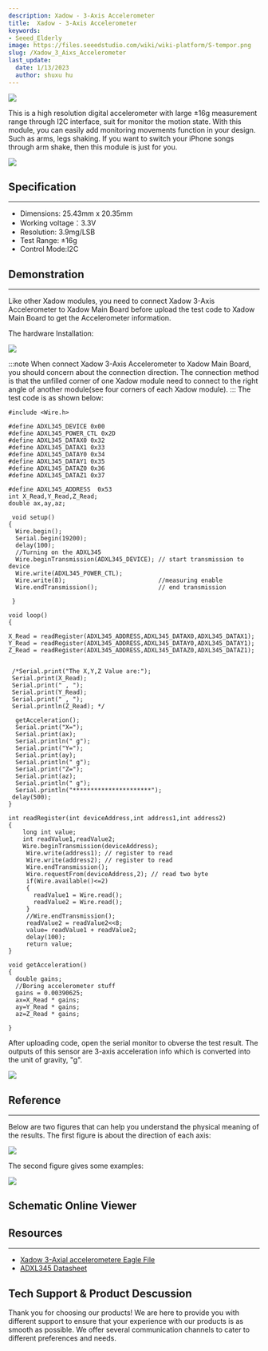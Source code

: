 ```yaml
---
description: Xadow - 3-Axis Accelerometer
title:  Xadow - 3-Axis Accelerometer
keywords:
- Seeed_Elderly
image: https://files.seeedstudio.com/wiki/wiki-platform/S-tempor.png
slug: /Xadow_3_Aixs_Accelerometer
last_update:
  date: 1/13/2023
  author: shuxu hu
---
```


![](https://files.seeedstudio.com/wiki/Xadow_3_Aixs_Accelerometer/img/Xadow_Accelerometer_01.jpg)

This is a high resolution digital accelerometer with large ±16g measurement range through I2C interface, suit for monitor the motion state. With this module, you can easily add monitoring movements function in your design. Such as arms, legs shaking. If you want to switch your iPhone songs through arm shake, then this module is just for you.

[![](https://files.seeedstudio.com/wiki/Seeed-WiKi/docs/images/300px-Get_One_Now_Banner-ragular.png)](https://www.seeedstudio.com/Xadow-3-Axis-Accelerometer-p-1521.html)

## Specification
---
- Dimensions: 25.43mm x 20.35mm
- Working voltage：3.3V
- Resolution: 3.9mg/LSB
- Test Range: ±16g
- Control Mode:I2C

## Demonstration
---
Like other Xadow modules, you need to connect Xadow 3-Axis Accelerometer to Xadow Main Board before upload the test code to Xadow Main Board to get the Accelerometer information.

The hardware Installation:

![](https://files.seeedstudio.com/wiki/Xadow_3_Aixs_Accelerometer/img/Xadow3AxisAcce.jpg)

:::note
    When connect Xadow 3-Axis Accelerometer to Xadow Main Board, you should concern about the connection direction. The connection method is that the unfilled corner of one Xadow module need to connect to the right angle of another module(see four corners of each Xadow module).
:::
The test code is as shown below:

```
#include <Wire.h>

#define ADXL345_DEVICE 0x00
#define ADXL345_POWER_CTL 0x2D
#define ADXL345_DATAX0 0x32
#define ADXL345_DATAX1 0x33
#define ADXL345_DATAY0 0x34
#define ADXL345_DATAY1 0x35
#define ADXL345_DATAZ0 0x36
#define ADXL345_DATAZ1 0x37

#define ADXL345_ADDRESS  0x53
int X_Read,Y_Read,Z_Read;
double ax,ay,az;

 void setup()
{
  Wire.begin();
  Serial.begin(19200);
  delay(100);
  //Turning on the ADXL345
  Wire.beginTransmission(ADXL345_DEVICE); // start transmission to device
  Wire.write(ADXL345_POWER_CTL);
  Wire.write(8);                          //measuring enable
  Wire.endTransmission();                 // end transmission

 }

void loop()
{

X_Read = readRegister(ADXL345_ADDRESS,ADXL345_DATAX0,ADXL345_DATAX1);
Y_Read = readRegister(ADXL345_ADDRESS,ADXL345_DATAY0,ADXL345_DATAY1);
Z_Read = readRegister(ADXL345_ADDRESS,ADXL345_DATAZ0,ADXL345_DATAZ1);


 /*Serial.print("The X,Y,Z Value are:");
 Serial.print(X_Read);
 Serial.print(" , ");
 Serial.print(Y_Read);
 Serial.print(" , ");
 Serial.println(Z_Read); */

  getAcceleration();
  Serial.print("X=");
  Serial.print(ax);
  Serial.println(" g");
  Serial.print("Y=");
  Serial.print(ay);
  Serial.println(" g");
  Serial.print("Z=");
  Serial.print(az);
  Serial.println(" g");
  Serial.println("**********************");
 delay(500);
}

int readRegister(int deviceAddress,int address1,int address2)
{
    long int value;
    int readValue1,readValue2;
    Wire.beginTransmission(deviceAddress);
     Wire.write(address1); // register to read
     Wire.write(address2); // register to read
     Wire.endTransmission();
     Wire.requestFrom(deviceAddress,2); // read two byte
     if(Wire.available()<=2)
     {
       readValue1 = Wire.read();
       readValue2 = Wire.read();
     }
     //Wire.endTransmission();
     readValue2 = readValue2<<8;
     value= readValue1 + readValue2;
     delay(100);
     return value;
}

void getAcceleration()
{
  double gains;
  //Boring accelerometer stuff
  gains = 0.00390625;
  ax=X_Read * gains;
  ay=Y_Read * gains;
  az=Z_Read * gains;

}
```

After uploading code, open the serial monitor to obverse the test result. The outputs of this sensor are 3-axis acceleration info which is converted into the unit of gravity, "g".

![](https://files.seeedstudio.com/wiki/Xadow_3_Aixs_Accelerometer/img/Xadow_3-Axis_Accelemeter_Result.jpg)

## Reference
---
Below are two figures that can help you understand the physical meaning of the results.
The first figure is about the direction of each axis:

![](https://files.seeedstudio.com/wiki/Xadow_3_Aixs_Accelerometer/img/ADXL345_Axes_of_Acceleration_Sensivity.jpg)

The second figure gives some examples:

![](https://files.seeedstudio.com/wiki/Xadow_3_Aixs_Accelerometer/img/Sensing_Diraction_2.jpg)


## Schematic Online Viewer
<div className="altium-ecad-viewer" data-project-src="https://files.seeedstudio.com/wiki/Xadow_3_Aixs_Accelerometer/res/3-Axis_Accelerometer_Eagle_File.zip" style={{borderRadius: '0px 0px 4px 4px', height: 500, borderStyle: 'solid', borderWidth: 1, borderColor: 'rgb(241, 241, 241)', overflow: 'hidden', maxWidth: 1280, maxHeight: 700, boxSizing: 'border-box'}}>
</div>



## Resources
---
- [Xadow 3-Axial accelerometere Eagle File](https://files.seeedstudio.com/wiki/Xadow_3_Aixs_Accelerometer/res/3-Axis_Accelerometer_Eagle_File.zip)
- [ADXL345 Datasheet](https://files.seeedstudio.com/wiki/Xadow_3_Aixs_Accelerometer/res/ADXL345_datasheet.pdf)

## Tech Support & Product Descussion

Thank you for choosing our products! We are here to provide you with different support to ensure that your experience with our products is as smooth as possible. We offer several communication channels to cater to different preferences and needs.

<div class="button_tech_support_container">
<a href="https://forum.seeedstudio.com/" class="button_forum"></a> 
<a href="https://www.seeedstudio.com/contacts" class="button_email"></a>
</div>

<div class="button_tech_support_container">
<a href="https://discord.gg/eWkprNDMU7" class="button_discord"></a> 
<a href="https://github.com/Seeed-Studio/wiki-documents/discussions/69" class="button_discussion"></a>
</div>
